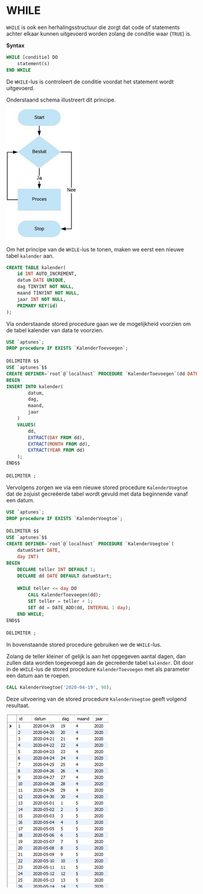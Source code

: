 # WHILE

`WHILE` is ook een herhalingsstructuur die zorgt dat code of statements achter elkaar kunnen uitgevoerd worden zolang de conditie waar \(`TRUE`\) is.

**Syntax**

```sql
WHILE [conditie] DO
    statement(s)
END WHILE 
```

De `WHILE`-lus is controleert de conditie voordat het statement wordt uitgevoerd.

Onderstaand schema illustreert dit principe.

![](../../.gitbook/assets/sp_while.JPG)

Om het principe van de `WHILE`-lus te tonen, maken we eerst een nieuwe tabel `kalender` aan.

```sql
CREATE TABLE kalender(
    id INT AUTO_INCREMENT,
    datum DATE UNIQUE,
    dag TINYINT NOT NULL,
    maand TINYINT NOT NULL,
    jaar INT NOT NULL,
    PRIMARY KEY(id)
);
```

Via onderstaande stored procedure gaan we de mogelijkheid voorzien om de tabel kalender van data te voorzien.

```sql
USE `aptunes`;
DROP procedure IF EXISTS `KalenderToevoegen`;

DELIMITER $$
USE `aptunes`$$
CREATE DEFINER=`root`@`localhost` PROCEDURE `KalenderToevoegen`(dd DATE)
BEGIN
INSERT INTO kalender(
        datum,
        dag,
        maand,
        jaar
    )
    VALUES(
        dd, 
        EXTRACT(DAY FROM dd),
        EXTRACT(MONTH FROM dd),
        EXTRACT(YEAR FROM dd)
    );
END$$

DELIMITER ;
```

Vervolgens zorgen we via een nieuwe stored procedure `KalenderVoegtoe` dat de zojuist gecreëerde tabel wordt gevuld met data beginnende vanaf een datum.

```sql
USE `aptunes`;
DROP procedure IF EXISTS `KalenderVoegtoe`;

DELIMITER $$
USE `aptunes`$$
CREATE DEFINER=`root`@`localhost` PROCEDURE `KalenderVoegtoe`(
	datumStart DATE,
    day INT)
BEGIN
	DECLARE teller INT DEFAULT 1;
    DECLARE dd DATE DEFAULT datumStart;

    WHILE teller <= day DO
        CALL KalenderToevoegen(dd);
        SET teller = teller + 1;
        SET dd = DATE_ADD(dd, INTERVAL 1 day);
    END WHILE;
END$$

DELIMITER ;
```

In bovenstaande stored procedure gebruiken we de `WHILE`-lus.

Zolang de teller kleiner of gelijk is aan het opgegeven aantal dagen, dan zullen data worden toegevoegd aan de gecreëerde tabel `kalender`. Dit door in de `WHILE`-lus de stored procedure `KalenderToevoegen` met als parameter een datum aan te roepen.

```sql
CALL KalenderVoegtoe('2020-04-19', 90);
```

Deze uitvoering van de stored procedure `KalenderVoegtoe` geeft volgend resultaat.

![](../../.gitbook/assets/storedp_while_result.JPG)

